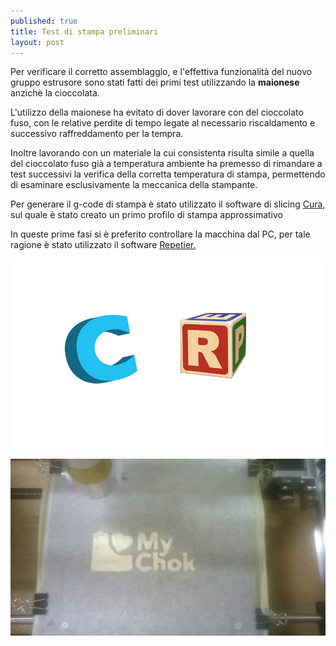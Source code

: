 ```yaml
---
published: true
title: Test di stampa preliminari
layout: post
---
```

Per verificare il corretto assemblaggio, e l'effettiva funzionalità del nuovo gruppo estrusore sono stati fatti dei primi test utilizzando la **maionese** anzichè la cioccolata.

L'utilizzo della maionese ha evitato di dover lavorare con del cioccolato fuso, con le relative perdite di tempo legate al necessario riscaldamento e successivo raffreddamento per la tempra.

Inoltre lavorando con un materiale la cui consistenta risulta simile a quella del cioccolato fuso già a temperatura ambiente ha premesso di rimandare a test successivi la verifica della corretta temperatura di stampa, permettendo di esaminare esclusivamente la meccanica della stampante.

Per generare il g-code di stampa è stato utilizzato il software di slicing [Cura](https://software.ultimaker.com/), sul quale è stato creato un primo profilo di stampa approssimativo

In queste prime fasi si è preferito controllare la macchina dal PC, per tale ragione è stato utilizzato il software [Repetier.](http://www.repetier.com/)

![loghi](https://raw.githubusercontent.com/Giuzzo/Giuzzo.github.io/master/link_img/9.jpg)

![stampa mayo](https://raw.githubusercontent.com/Giuzzo/Giuzzo.github.io/master/link_img/10.jpg)

